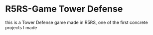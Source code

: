 # R5RS-Game Tower Defense
this is a Tower Defense game made in R5RS, one of the first concrete projects I made
